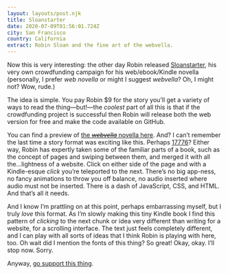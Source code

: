 ```yaml
---
layout: layouts/post.njk
title: Sloanstarter
date: 2020-07-09T01:56:01.724Z
city: San Francisco
country: California
extract: Robin Sloan and the fine art of the webvella.
---
```


Now this is very interesting: the other day Robin released [Sloanstarter](https://www.robinsloan.com/sloanstarter/), his very own crowdfunding campaign for his web/ebook/Kindle novella (personally, I prefer _web novella_ or might I suggest _webvella_? Oh, I might not? Wow, rude.)

The idea is simple. You pay Robin $9 for the story you’ll get a variety of ways to read the thing—but!—the _coolest_ part of all this is that if the crowdfunding project is successful then Robin will release both the web version for free and make the code available on GitHub.

You can find a preview of [the ~~_webvella_~~ novella here](https://www.robinsloan.com/sloanstarter/preview/). And? I can’t remember the last time a story format was exciting like this. Perhaps [17776](https://www.sbnation.com/a/17776-football)? Either way, Robin has expertly taken some of the familiar parts of a book, such as the concept of pages and swiping between them, and merged it with all the...lightness of a website. Click on either side of the page and with a Kindle-esque _click_ you’re teleported to the next. There’s no big app-ness, no fancy animations to throw you off balance, no audio inserted where audio must not be inserted. There is a dash of JavaScript, CSS, and HTML. And that’s all it needs.

And I know I’m prattling on at this point, perhaps embarrassing myself, but I truly _love_ this format. As I’m slowly making this tiny Kindle book I find this pattern of _clicking_ to the next chunk or idea very different than writing for a website, for a scrolling interface. The text just feels completely different, and I can play with all sorts of ideas that I think Robin is playing with here, too. Oh wait did I mention the fonts of this thing? So great! Okay, okay. I’ll stop now. Sorry.

Anyway, [go support this thing](https://www.robinsloan.com/sloanstarter/).
